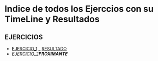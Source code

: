 # Indice de todos los Ejerccios con su TimeLine y Resultados

## EJERCICIOS

- [EJERCICIO_1](ejercicio_1/EJERCICIO_1.md) _ [RESULTADO](ejercicio_1/RESULTADO_1.md)
- _[EJERCICIO_2](ejercicio_2/EJERCICIO_2.md)**PROXIMANTE**_


